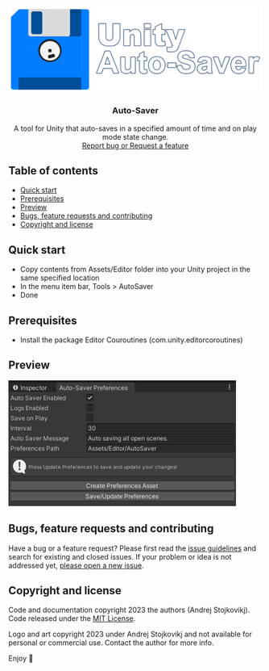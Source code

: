 <p align="center">
  <a href="https://github.com/AndrejStojkovic/unity-autosaver">
    <img src="./logo.png" alt="Logo">
  </a>

  <h3 align="center">Auto-Saver</h3>

  <p align="center">
    A tool for Unity that auto-saves in a specified amount of time and on play mode state change.
    <br/>
    <a href="https://github.com/AndrejStojkovic/unity-autosaver/issues">Report bug or Request a feature</a>
  </p>
</p>


## Table of contents

- [Quick start](#quick-start)
- [Prerequisites](#prerequisites)
- [Preview](#preview)
- [Bugs, feature requests and contributing](#bugs-feature-requests-and-contributing)
- [Copyright and license](#copyright-and-license)

## Quick start

- Copy contents from Assets/Editor folder into your Unity project in the same specified location
- In the menu item bar, Tools > AutoSaver
- Done

## Prerequisites

- Install the package Editor Couroutines (com.unity.editorcoroutines)

## Preview

<img src="./preview.png" alt="preview">

## Bugs, feature requests and contributing

Have a bug or a feature request? Please first read the [issue guidelines](https://reponame/blob/master/CONTRIBUTING.md) and search for existing and closed issues. If your problem or idea is not addressed yet, [please open a new issue](https://reponame/issues/new).

## Copyright and license

Code and documentation copyright 2023 the authors (Andrej Stojkovikj). Code released under the [MIT License](https://github.com/AndrejStojkovic/unity-autosaver/blob/master/LICENSE).

Logo and art copyright 2023 under Andrej Stojkovikj and not available for personal or commercial use. Contact the author for more info.

Enjoy :metal:
